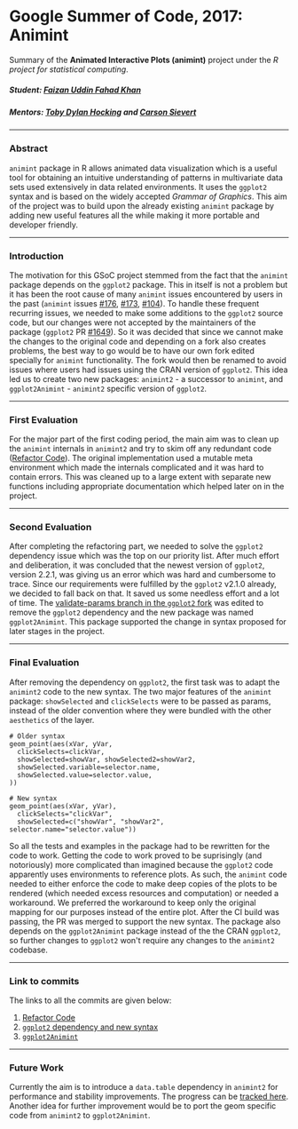 # Google Summer of Code, 2017: Animint

Summary of the __Animated Interactive Plots (animint)__ project under the _R project for statistical computing_.

##### Student: [Faizan Uddin Fahad Khan](https://github.com/faizan-khan-iit)

##### Mentors: [Toby Dylan Hocking](https://github.com/tdhock) and [Carson Sievert](https://github.com/cpsievert)

------------------------------------

### Abstract
`animint` package in R allows animated data visualization which is a useful tool for obtaining an intuitive understanding of patterns in multivariate data sets used extensively in data related environments. It uses the `ggplot2` syntax and is based on the widely accepted _Grammar of Graphics_. This aim of the project was to build upon the already existing `animint` package by adding new useful features all the while making it more portable and developer friendly.


------------------------------------

### Introduction
The motivation for this GSoC project stemmed from the fact that the `animint` package depends on the `ggplot2` package. This in itself is not a problem but it has been the root cause of many `animint` issues encountered by users in the past (`animint` issues [#176](https://github.com/tdhock/animint/issues/176), [#173](https://github.com/tdhock/animint/issues/173), [#104](https://github.com/tdhock/animint/issues/104)). To handle these frequent recurring issues, we needed to make some additions to the `ggplot2` source code, but our changes were not accepted by the maintainers of the package (`ggplot2` PR [#1649](https://github.com/tidyverse/ggplot2/pull/1649)). So it was decided that since we cannot make the changes to the original code and depending on a fork also creates problems, the best way to go would be to have our own fork edited specially for `animint` functionality. The fork would then be renamed to avoid issues where users had issues using the CRAN version of `ggplot2`. This idea led us to create two new packages: `animint2` - a successor to `animint`, and `ggplot2Animint` - `animint2` specific version of `ggplot2`.

------------------------------------

### First Evaluation
For the major part of the first coding period, the main aim was to clean up the `animint` internals in `animint2` and try to skim off any redundant code ([Refactor Code](https://github.com/tdhock/animint2/pull/4)). The original implementation used a mutable meta environment which made the internals complicated and it was hard to contain errors. This was cleaned up to a large extent with separate new functions including appropriate documentation which helped later on in the project.

------------------------------------

### Second Evaluation
After completing the refactoring part, we needed to solve the `ggplot2` dependency issue which was the top on our priority list. After much effort and deliberation, it was concluded that the newest version of `ggplot2`, version 2.2.1, was giving us an error which was hard and cumbersome to trace. Since our requirements were fulfilled by the `ggplot2` v2.1.0 already, we decided to fall back on that. It saved us some needless effort and a lot of time. The [validate-params branch in the `ggplot2` fork](https://github.com/tidyverse/ggplot2/compare/master...faizan-khan-iit:validate-params) was edited to remove the `ggplot2` dependency and the new package was named `ggplot2Animint`. This package supported the change in syntax proposed for later stages in the project.

------------------------------------

### Final Evaluation
After removing the dependency on `ggplot2`, the first task was to adapt the `animint2` code to the new syntax. The two major features of the `animint` package: `showSelected` and `clickSelects` were to be passed as params, instead of the older convention where they were bundled with the other `aesthetics` of the layer.

```
# Older syntax
geom_point(aes(xVar, yVar, 
  clickSelects=clickVar,
  showSelected=showVar, showSelected2=showVar2,
  showSelected.variable=selector.name,
  showSelected.value=selector.value,
))

# New syntax
geom_point(aes(xVar, yVar), 
  clickSelects="clickVar", 
  showSelected=c("showVar", "showVar2", selector.name="selector.value"))
```

So all the tests and examples in the package had to be rewritten for the code to work. Getting the code to work proved to be  suprisingly (and notoriously) more complicated than imagined because the `ggplot2` code apparently uses environments to reference plots. As such, the `animint` code needed to either enforce the code to make deep copies of the plots to be rendered (which needed excess resources and computation) or needed a workaround. We preferred the workaround to keep only the original mapping for our purposes instead of the entire plot. After the CI build was passing, the PR was merged to support the new syntax. The package also depends on the `ggplot2Animint` package instead of the the CRAN `ggplot2`, so further changes to `ggplot2` won't require any changes to the `animint2` codebase.

------------------------------------

### Link to commits
The links to all the commits are given below:
1. [Refactor Code](https://github.com/tdhock/animint2/pull/4/commits)
2. [`ggplot2` dependency and new syntax](https://github.com/tdhock/animint2/commits/dev?author=faizan-khan-iit)
3. [`ggplot2Animint`](https://github.com/faizan-khan-iit/ggplot2/commits/validate-params?author=faizan-khan-iit)

------------------------------------

### Future Work
Currently the aim is to introduce a `data.table` dependency in `animint2` for performance and stability improvements. The progress can be [tracked here](https://github.com/tdhock/animint2/pull/8). Another idea for further improvement would be to port the geom specific code from `animint2` to `ggplot2Animint`.
